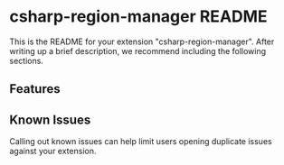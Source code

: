 # csharp-region-manager README

This is the README for your extension "csharp-region-manager". After writing up a brief description, we recommend including the following sections.

## Features

## Known Issues

Calling out known issues can help limit users opening duplicate issues against your extension.
